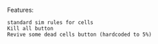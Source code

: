 Features:

    standard sim rules for cells
    Kill all button
    Revive some dead cells button (hardcoded to 5%)

